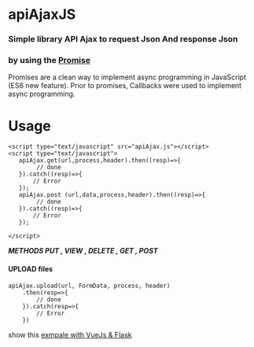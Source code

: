 # apiAjaxJS

### Simple library API Ajax to request Json And  response Json   

### by using the [Promise](https://developer.mozilla.org/en-US/docs/Web/JavaScript/Reference/Global_Objects/Promise)
Promises are a clean way to implement async programming in JavaScript (ES6 new feature).
 Prior to promises, Callbacks were used to implement async programming.

# Usage
```
<script type="text/javascript" src="apiAjax.js"></script>
<script type="text/javascript">
   apiAjax.get(url,process,header).then((resp)=>{
        // done 
   }).catch((resp)=>{ 
       // Error  
   });
   apiAjax.post (url,data,process,header).then((resp)=>{
        // done 
   }).catch((resp)=>{ 
       // Error  
   });
   
</script>
```
___METHODS PUT , VIEW , DELETE , GET , POST___

#### UPLOAD  files
```
apiAjax.upload(url, FormData, process, header)
    .then(resp=>{
        // done 
    }).catch(resp=>{ 
        // Error
    })
```
show this [exmpale with VueJs & Flask](https://github.com/AlaaProg/Flask-Vue-xhr/blob/master/admins/static/js/components/upload.js#L75)
